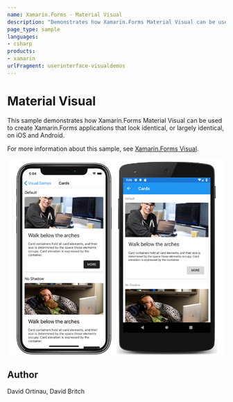 ```yaml
---
name: Xamarin.Forms - Material Visual
description: "Demonstrates how Xamarin.Forms Material Visual can be used to create Xamarin.Forms applications that look identical #ui"
page_type: sample
languages:
- csharp
products:
- xamarin
urlFragment: userinterface-visualdemos
---
```

# Material Visual

This sample demonstrates how Xamarin.Forms Material Visual can be used to create Xamarin.Forms applications that look identical, or largely identical, on iOS and Android.

For more information about this sample, see [Xamarin.Forms Visual](https://docs.microsoft.com/xamarin/xamarin-forms/user-interface/visual/).

![Material Visual application screenshot](Screenshots/01All.png "Material Visual application screenshot")

## Author

David Ortinau, David Britch
